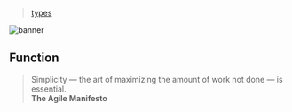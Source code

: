 > [types](./)

![banner](/go/photos/banner.png)

## Function

> Simplicity — the art of maximizing the amount of work not done — is essential.  
> **The Agile Manifesto**

